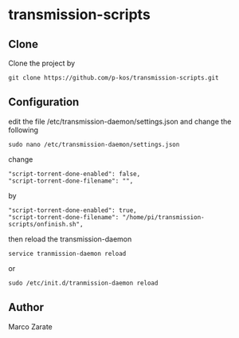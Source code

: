 # transmission-scripts

## Clone
Clone the project by

	git clone https://github.com/p-kos/transmission-scripts.git

## Configuration

edit the file /etc/transmission-daemon/settings.json and change the following

	sudo nano /etc/transmission-daemon/settings.json

change 

	"script-torrent-done-enabled": false, 
	"script-torrent-done-filename": "",

by
 
	"script-torrent-done-enabled": true, 
	"script-torrent-done-filename": "/home/pi/transmission-scripts/onfinish.sh", 

then reload the transmission-daemon


	service tranmission-daemon reload


or

	sudo /etc/init.d/tranmission-daemon reload

## Author

Marco Zarate

